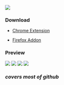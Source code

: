 <img src="https://raw.githubusercontent.com/imfunniee/gitark/master/assets/top.png">

### Download

- <a href="https://chrome.google.com/webstore/detail/gitark/pajmlahbnmcmbfdmmcacaojpedjcdjgm">Chrome Extension</a>

- <a href="https://addons.mozilla.org/en-US/firefox/addon/gitark/">Firefox Addon</a>

### Preview

<img src="https://raw.githubusercontent.com/imfunniee/gitark/master/assets/preview/1.png">
<img src="https://raw.githubusercontent.com/imfunniee/gitark/master/assets/preview/2.png">
<img src="https://raw.githubusercontent.com/imfunniee/gitark/master/assets/preview/3.png">
<img src="https://raw.githubusercontent.com/imfunniee/gitark/master/assets/preview/4.png">

### *covers most of github*
